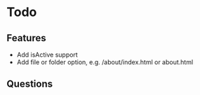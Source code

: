 # Todo

## Features

- Add isActive support
- Add file or folder option, e.g. /about/index.html or about.html

## Questions
